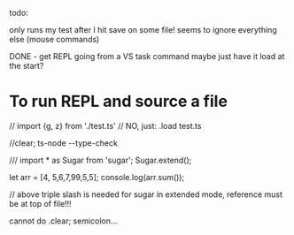 
todo:


only runs my test after I hit save on some file!
    seems to ignore everything else (mouse commands)



DONE - get REPL going from a VS task command
    maybe just have it load at the start?

# To run REPL and source a file


// import {g, z} from './test.ts'
// NO, just: .load test.ts

//clear; ts-node --type-check  

/// <reference path="./node_modules/sugar/sugar-extended.d.ts" />
import * as Sugar from 'sugar';
Sugar.extend();



let arr = [4, 5,6,7,99,5,5];
console.log(arr.sum());


// above triple slash is needed for sugar in extended mode, 
reference must be at top of file!!!

cannot do .clear; semicolon...
